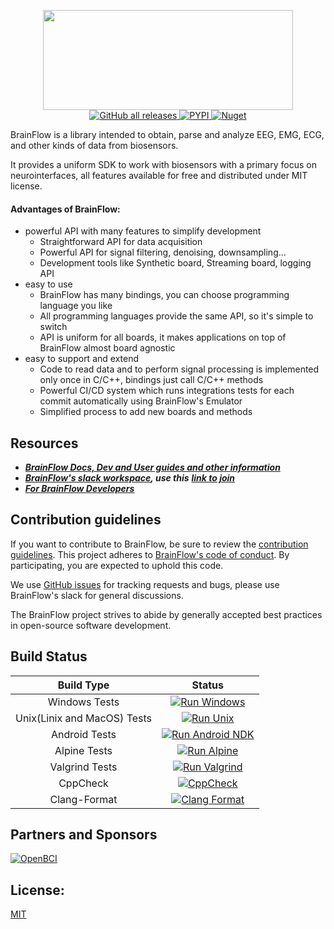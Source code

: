 <p align="center">
    <img width="400" height="160" src="https://live.staticflickr.com/65535/49908747533_f359f83610_w.jpg">
    <br>
    <a href="https://github.com/brainflow-dev/brainflow/releases">
       <img alt="GitHub all releases" src="https://img.shields.io/github/downloads/brainflow-dev/brainflow/total?color=yellow&label=Downloads%28Github%29">
    </a>
    <a href="https://pypi.org/project/brainflow/">
        <img alt="PYPI" src="https://static.pepy.tech/personalized-badge/brainflow?period=total&units=international_system&left_color=grey&right_color=yellow&left_text=Downloads(PYPI)">
    </a>
    <a href="https://www.nuget.org/packages/brainflow/">
        <img alt="Nuget" src="https://img.shields.io/nuget/dt/brainflow?color=yellow&label=Downloads%28Nuget%29&logo=BrainFlow">
    </a>
</p>

BrainFlow is a library intended to obtain, parse and analyze EEG, EMG, ECG, and other kinds of data from biosensors.

It provides a uniform SDK to work with biosensors with a primary focus on neurointerfaces, all features available for free and distributed under MIT license.

#### Advantages of BrainFlow:

* powerful API with many features to simplify development
    * Straightforward API for data acquisition
    * Powerful API for signal filtering, denoising, downsampling...
    * Development tools like Synthetic board, Streaming board, logging API
* easy to use
    * BrainFlow has many bindings, you can choose programming language you like
    * All programming languages provide the same API, so it's simple to switch
    * API is uniform for all boards, it makes applications on top of BrainFlow almost board agnostic
* easy to support and extend
    * Code to read data and to perform signal processing is implemented only once in C/C++, bindings just call C/C++ methods
    * Powerful CI/CD system which runs integrations tests for each commit automatically using BrainFlow's Emulator
    * Simplified process to add new boards and methods

## Resources

* [***BrainFlow Docs, Dev and User guides and other information***](https://brainflow.readthedocs.io)
* [***BrainFlow's slack workspace***](https://openbraintalk.slack.com/)***, use this*** [***link to join***](https://communityinviter.com/apps/openbraintalk/join-brainflow-on-slack)
* [***For BrainFlow Developers***](https://brainflow.readthedocs.io/en/master/BrainFlowDev.html)

## Contribution guidelines

If you want to contribute to BrainFlow, be sure to review the [contribution guidelines](https://brainflow.readthedocs.io/en/stable/BrainFlowDev.html). This project adheres to [BrainFlow's code of conduct](https://github.com/brainflow-dev/brainflow/blob/master/CODE_OF_CONDUCT.md). By participating, you are expected to uphold this code.

We use [GitHub issues](https://github.com/brainflow-dev/brainflow/issues) for tracking requests and bugs, please use BrainFlow's slack for general discussions.

The BrainFlow project strives to abide by generally accepted best practices in open-source software development.

## Build Status
|          Build Type         	|                                                                                Status                                                                               	|
|:---------------------------:	|:-------------------------------------------------------------------------------------------------------------------------------------------------------------------:	|
|        Windows Tests        	|   [![Run Windows](https://github.com/brainflow-dev/brainflow/actions/workflows/run_windows.yml/badge.svg?branch=master)](https://github.com/brainflow-dev/brainflow/actions/workflows/run_windows.yml)  	|
| Unix(Linix and MacOS) Tests 	| [![Run Unix](https://github.com/brainflow-dev/brainflow/actions/workflows/run_unix.yml/badge.svg?branch=master)](https://github.com/brainflow-dev/brainflow/actions/workflows/run_unix.yml) 	|
|        Android Tests        	|   [![Run Android NDK](https://github.com/brainflow-dev/brainflow/actions/workflows/run_android.yml/badge.svg?branch=master)](https://github.com/brainflow-dev/brainflow/actions/workflows/run_android.yml)   	|
|         Alpine Tests        	|       [![Run Alpine](https://github.com/brainflow-dev/brainflow/actions/workflows/run_alpine.yml/badge.svg?branch=master)](https://github.com/brainflow-dev/brainflow/actions/workflows/run_alpine.yml)       	|
|        Valgrind Tests       	|     [![Run Valgrind](https://github.com/brainflow-dev/brainflow/actions/workflows/valgrind.yml/badge.svg?branch=master)](https://github.com/brainflow-dev/brainflow/actions/workflows/valgrind.yml)      	|
|           CppCheck          	|    [![CppCheck](https://github.com/brainflow-dev/brainflow/actions/workflows/cppcheck.yml/badge.svg?branch=master)](https://github.com/brainflow-dev/brainflow/actions/workflows/cppcheck.yml)   	|
|         Clang-Format        	|   [![Clang Format](https://github.com/brainflow-dev/brainflow/actions/workflows/clang_format.yml/badge.svg?branch=master)](https://github.com/brainflow-dev/brainflow/actions/workflows/clang_format.yml)   	|  

## Partners and Sponsors

[![OpenBCI](https://live.staticflickr.com/65535/51618456586_7b533781e2.jpg)](https://openbci.com/)

## License: 
[MIT](https://github.com/brainflow-dev/brainflow/blob/master/LICENSE)